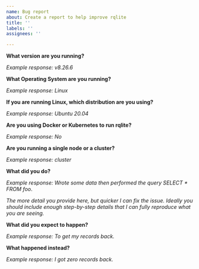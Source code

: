 ```yaml
---
name: Bug report
about: Create a report to help improve rqlite
title: ''
labels: ''
assignees: ''

---
```


**What version are you running?**

_Example response: v8.26.6_

**What Operating System are you running?**

_Example response: Linux_

**If you are running Linux, which distribution are you using?**

_Example response: Ubuntu 20.04_

**Are you using Docker or Kubernetes to run rqlite?**

_Example response: No_

**Are you running a single node or a cluster?**

_Example response: cluster_

**What did you do?**

_Example response: Wrote some data then performed the query SELECT * FROM foo_.

_The more detail you provide here, but quicker I can fix the issue. Ideally you should include enough step-by-step details that I can fully reproduce what you are seeing._

**What did you expect to happen?**

_Example response: To get my records back._

**What happened instead?**

_Example response: I got zero records back._
